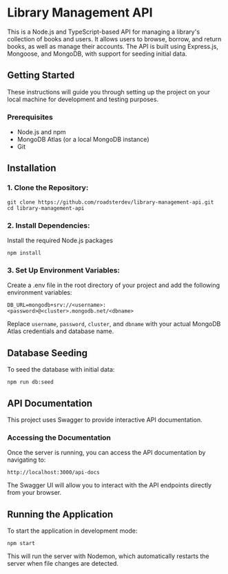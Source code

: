 # Library Management API

This is a Node.js and TypeScript-based API for managing a library's collection of books and users. It allows users to browse, borrow, and return books, as well as manage their accounts. The API is built using Express.js, Mongoose, and MongoDB, with support for seeding initial data.

## Getting Started

These instructions will guide you through setting up the project on your local machine for development and testing purposes.

### Prerequisites
- Node.js and npm
- MongoDB Atlas (or a local MongoDB instance)
- Git

## Installation

### 1. Clone the Repository:

```
git clone https://github.com/roadsterdev/library-management-api.git
cd library-management-api
```

### 2. Install Dependencies:

Install the required Node.js packages

```
npm install
```

### 3. Set Up Environment Variables:

Create a .env file in the root directory of your project and add the following environment variables:

```
DB_URL=mongodb+srv://<username>:<password>@<cluster>.mongodb.net/<dbname>
```

Replace `username`, `password`, `cluster`, and `dbname` with your actual MongoDB Atlas credentials and database name.



## Database Seeding
To seed the database with initial data:

```
npm run db:seed
```

## API Documentation

This project uses Swagger to provide interactive API documentation.

### Accessing the Documentation

Once the server is running, you can access the API documentation by navigating to:

```
http://localhost:3000/api-docs
```

The Swagger UI will allow you to interact with the API endpoints directly from your browser.

## Running the Application

To start the application in development mode:

```
npm start
```

This will run the server with Nodemon, which automatically restarts the server when file changes are detected.
